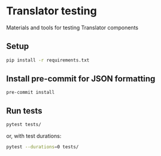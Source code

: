 # Translator testing

Materials and tools for testing Translator components

## Setup

```bash
pip install -r requirements.txt
```

## Install pre-commit for JSON formatting
```
pre-commit install
```

## Run tests

```bash
pytest tests/
```

or, with test durations:

```bash
pytest --durations=0 tests/
```
